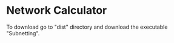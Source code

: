 # Network Calculator

<p>To download go to "dist" directory and download the executable "Subnetting".</p>


<img></img>




